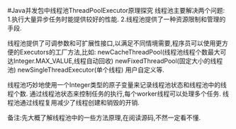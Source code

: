#Java并发包中线程池ThreadPoolExecutor原理探究
线程池主要解决两个问题:
1.执行大量异步任务时能提供较好的性能.
2.线程池提供了一种资源限制和管理的手段.

线程池提供了可调参数和可扩展性接口,以满足不同情境需要,程序员可以使用更方便的Executors的工厂方法,比如:
newCacheThreadPool(线程池线程个数最大可达Integer.MAX_VALUE,线程自动回收)
newFixedThreadPool(固定大小的线程池)
newSingleThreadExecutor(单个线程)
用户自定义等.

线程池巧妙地使用一个Integer类型的原子变量来记录线程池状态和线程池中的线程个数.
通过线程池状态来控制任务的执行,每个worker线程可以处理多个任务.
线程池通过线程复用减少了线程创建和销毁的开销.

备注:先大概了解线程池中的一些方法原理,在阅读源码,不然一定看不懂.



